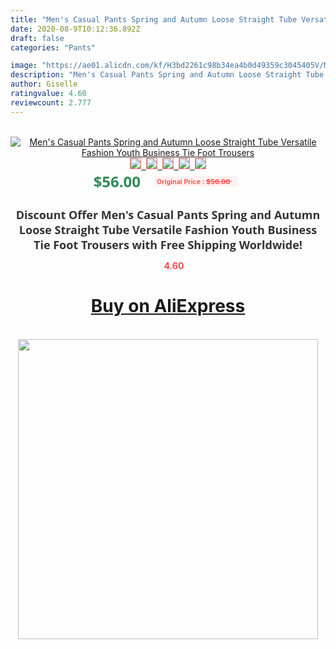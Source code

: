 ```yaml
---
title: "Men's Casual Pants Spring and Autumn Loose Straight Tube Versatile Fashion Youth   Business Tie Foot Trousers"
date: 2020-08-9T10:12:36.892Z
draft: false
categories: "Pants"

image: "https://ae01.alicdn.com/kf/H3bd2261c98b34ea4b0d49359c3045405V/Men-s-Casual-Pants-Spring-and-Autumn-Loose-Straight-Tube-Versatile-Fashion-Youth-Business-Tie-Foot.jpg"
description: "Men's Casual Pants Spring and Autumn Loose Straight Tube Versatile Fashion Youth   Business Tie Foot Trousers"
author: Giselle
ratingvalue: 4.60
reviewcount: 2.777
---
```

<br>
<div style="text-align: center;">
<a href="https://s.click.aliexpress.com/e/_Abebtx" target="_blank" rel="nofollow noopener noreferrer"><img alt="Men's Casual Pants Spring and Autumn Loose Straight Tube Versatile Fashion Youth   Business Tie Foot Trousers" class="magnifier-image" src="https://ae01.alicdn.com/kf/H3bd2261c98b34ea4b0d49359c3045405V/Men-s-Casual-Pants-Spring-and-Autumn-Loose-Straight-Tube-Versatile-Fashion-Youth-Business-Tie-Foot.jpg_640x640.jpg">
<br>
<img style="border:1px solid salmon" src="https://ae01.alicdn.com/kf/H3bd2261c98b34ea4b0d49359c3045405V/Men-s-Casual-Pants-Spring-and-Autumn-Loose-Straight-Tube-Versatile-Fashion-Youth-Business-Tie-Foot.jpg_120x120.jpg">&nbsp;&nbsp;<img style="border:1px solid salmon" src="https://ae01.alicdn.com/kf/Hdef62d72547a42b49b051d0021b825fbf/Men-s-Casual-Pants-Spring-and-Autumn-Loose-Straight-Tube-Versatile-Fashion-Youth-Business-Tie-Foot.jpg_120x120.jpg">&nbsp;&nbsp;<img style="border:1px solid salmon" src="https://ae01.alicdn.com/kf/H4d9dd6646524440f9d463309e7dd032e3/Men-s-Casual-Pants-Spring-and-Autumn-Loose-Straight-Tube-Versatile-Fashion-Youth-Business-Tie-Foot.jpg_120x120.jpg">&nbsp;&nbsp;<img style="border:1px solid salmon" src="https://ae01.alicdn.com/kf/He439bc0356794ed7a89ec4689e3b5b086/Men-s-Casual-Pants-Spring-and-Autumn-Loose-Straight-Tube-Versatile-Fashion-Youth-Business-Tie-Foot.jpg_120x120.jpg">&nbsp;&nbsp;<img style="border:1px solid salmon" src="https://ae01.alicdn.com/kf/H3a89ca53bbdd4d378f6523a97e73f9f3I/Men-s-Casual-Pants-Spring-and-Autumn-Loose-Straight-Tube-Versatile-Fashion-Youth-Business-Tie-Foot.jpg_120x120.jpg"></a></div><br0>
<div style="text-align: center;"><span style="background-color: white; border: 0px; box-sizing: border-box; color: seagreen; display: inline-block; font-family: &quot;open sans&quot; , &quot;arial&quot; , &quot;helvetica&quot; , sans-serif , &quot;heiti&quot;; font-size: 24px; font-stretch: inherit; font-weight: 700; line-height: inherit; margin: 0px 10px 0px 0px; padding: 0px; vertical-align: middle;">$56.00 </span>
<span style="background: rgb(255 , 241 , 241); border-radius: 3px; border: 0px; box-sizing: border-box; color: #ff4747; display: inline-block; font-family: inherit; font-size: 12px; font-stretch: inherit; font-style: inherit; font-variant: inherit; font-weight: 600; line-height: inherit; margin: 0px; padding: 2px 5px; transform: scale(0.9); vertical-align: middle;">Original Price : <b style="text-decoration: line-through;">$56.00 </b> &nbsp;&nbsp;</span></div>
<h1 style="color: #333333; display: inline-block; font-family: &quot;open sans&quot; , &quot;arial&quot; , &quot;helvetica&quot; , sans-serif , &quot;heiti&quot;; font-size: 18px; font-stretch: inherit; font-weight: 700; text-align: center;">Discount Offer Men's Casual Pants Spring and Autumn Loose Straight Tube Versatile Fashion Youth   Business Tie Foot Trousers with Free Shipping Worldwide!</h1>
<div style="color: #ff4747; text-align: center;">
<img src="https://4.bp.blogspot.com/-M0ZcTcb-5uY/XleCXlxnR4I/AAAAAAAAAEc/OrjgMkXV1oMQFaCRZj5HQwOCBcu3w1FegCPcBGAYYCw/s1600/star.png" style="height: 15px;">&nbsp;<b>4.60</b></div>
<div class="button_cont" align="center"><a class="buynow_a" href="https://s.click.aliexpress.com/e/_Abebtx" target="_blank" rel="nofollow noopener noreferrer"><H1>Buy on AliExpress</H1></a></div><br>
<div class="separator" style="clear: both; text-align: center;">
<img src="https://lh3.googleusercontent.com/-pTy5HemUv9M/XlePHvY0dAI/AAAAAAAAAE4/0nX5iRUoIWY8eMW9Dpxeirr157OZliDIgCLcBGAsYHQ/s1600/badge.gif" width="480">
</div>
